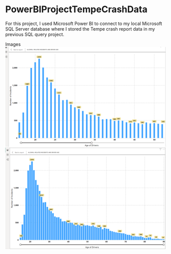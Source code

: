 # PowerBIProjectTempeCrashData
For this project, I used Microsoft Power BI to connect to my local Microsoft SQL Server database where I stored the Tempe crash report data in my previous SQL query project.<br>

Images<br>
![alt_text](https://github.com/jtylerdawkins/PowerBIProjectTempeCrashData/blob/main/PowerBITempeCrashProjectPic1.PNG?raw=true)
![alt_text](https://github.com/jtylerdawkins/PowerBIProjectTempeCrashData/blob/main/PowerBITempeCrashProjectPic2.PNG?raw=true)
